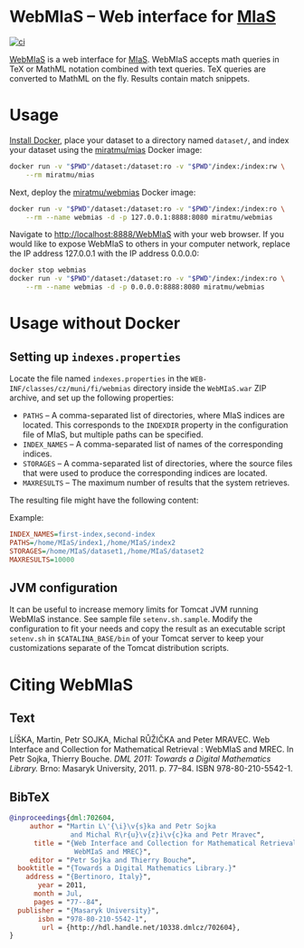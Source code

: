 WebMIaS – Web interface for [MIaS][]
====================================
[![ci](https://github.com/MIR-MU/WebMIaS/workflows/Build/badge.svg)][ci]

 [ci]: https://github.com/MIR-MU/WebMIaS/actions (GitHub Actions)

[WebMIaS][] is a web interface for [MIaS][]. WebMIaS accepts math queries in
TeX or MathML notation combined with text queries. TeX queries are converted
to MathML on the fly. Results contain match snippets.

 [mias]: https://github.com/MIR-MU/MIaS
 [webmias]: https://mir.fi.muni.cz/webmias/#webmias

Usage
=====
[Install Docker][], place your dataset to a directory named `dataset/`, and
index your dataset using the [miratmu/mias][] Docker image:

```sh
docker run -v "$PWD"/dataset:/dataset:ro -v "$PWD"/index:/index:rw \
    --rm miratmu/mias
```

Next, deploy the [miratmu/webmias][] Docker image:

```sh
docker run -v "$PWD"/dataset:/dataset:ro -v "$PWD"/index:/index:ro \
    --rm --name webmias -d -p 127.0.0.1:8888:8080 miratmu/webmias
```

Navigate to <http://localhost:8888/WebMIaS> with your web browser.
If you would like to expose WebMIaS to others in your computer network,
replace the IP address 127.0.0.1 with the IP address 0.0.0.0:

```sh
docker stop webmias
docker run -v "$PWD"/dataset:/dataset:ro -v "$PWD"/index:/index:ro \
    --rm --name webmias -d -p 0.0.0.0:8888:8080 miratmu/webmias
```

 [install docker]: https://docs.docker.com/get-docker/
 [miratmu/mias]: https://hub.docker.com/r/miratmu/mias/tags
 [miratmu/webmias]: https://hub.docker.com/r/miratmu/webmias/tags

Usage without Docker
====================
Setting up `indexes.properties`
-------------------------------
Locate the file named `indexes.properties` in the
`WEB-INF/classes/cz/muni/fi/webmias` directory inside the `WebMIaS.war` ZIP
archive, and set up the following properties:

- `PATHS` – A comma-separated list of directories, where MIaS indices are
  located. This corresponds to the `INDEXDIR` property in the configuration
  file of MIaS, but multiple paths can be specified.
- `INDEX_NAMES` – A comma-separated list of names of the corresponding indices.
- `STORAGES` – A comma-separated list of directories, where the source files
  that were used to produce the corresponding indices are located.
- `MAXRESULTS` – The maximum number of results that the system retrieves.

The resulting file might have the following content:

Example:
```ini
INDEX_NAMES=first-index,second-index
PATHS=/home/MIaS/index1,/home/MIaS/index2
STORAGES=/home/MIaS/dataset1,/home/MIaS/dataset2
MAXRESULTS=10000
```

JVM configuration
-----------------
It can be useful to increase memory limits for Tomcat JVM running WebMIaS
instance. See sample file `setenv.sh.sample`. Modify the configuration to fit
your needs and copy the result as an executable script `setenv.sh` in 
`$CATALINA_BASE/bin` of your Tomcat server to keep your customizations separate 
of the Tomcat distribution scripts.

Citing WebMIaS
==============
Text
----
LÍŠKA, Martin, Petr SOJKA, Michal RŮŽIČKA and Peter MRAVEC. Web Interface and
Collection for Mathematical Retrieval : WebMIaS and MREC. In Petr Sojka,
Thierry Bouche. *DML 2011: Towards a Digital Mathematics Library.* Brno:
Masaryk University, 2011. p. 77–84. ISBN 978-80-210-5542-1. 

BibTeX
------
``` bib
@inproceedings{dml:702604,
     author = "Martin L\'{\i}\v{s}ka and Petr Sojka
               and Michal R\r{u}\v{z}i\v{c}ka and Petr Mravec",
      title = "{Web Interface and Collection for Mathematical Retrieval:
                WebMIaS and MREC}",
     editor = "Petr Sojka and Thierry Bouche",
  booktitle = "{Towards a Digital Mathematics Library.}"
    address = "{Bertinoro, Italy}",
       year = 2011,
      month = Jul,
      pages = "77--84",
  publisher = "{Masaryk University}",
       isbn = "978-80-210-5542-1",
        url = {http://hdl.handle.net/10338.dmlcz/702604},
}
```
